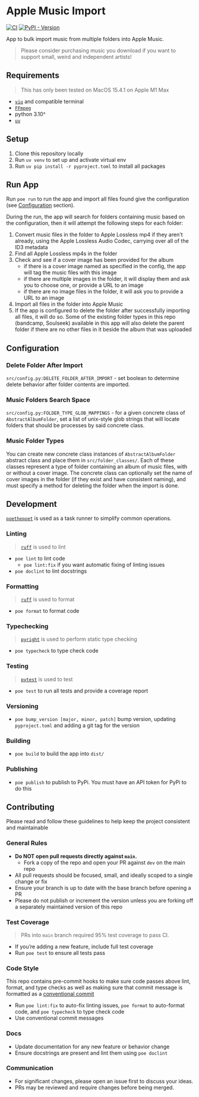 # Apple Music Import

[![CI](https://github.com/deconstructionalism/apple_music_import/actions/workflows/ci.yaml/badge.svg)](https://github.com/deconstructionalism/apple_music_import/actions/workflows/ci.yaml)
[![PyPI - Version](https://img.shields.io/pypi/v/apple-music-import)](https://pypi.org/project/apple-music-import/)

App to bulk import music from multiple folders into Apple Music.

> Please consider purchasing music you download if you want to support small,
> weird and independent artists!

## Requirements

> This has only been tested on MacOS 15.4.1 on Apple M1 Max

- [`viu`](https://github.com/atanunq/viu?tab=readme-ov-file) and compatible terminal
- [`FFmpeg`](https://ffmpeg.org/)
- python 3.10^
- [`uv`](https://docs.astral.sh/uv/getting-started/installation)

## Setup

1. Clone this repository locally
1. Run `uv venv` to set up and activate virtual env
1. Run `uv pip install -r pyproject.toml` to install all packages

## Run App

Run `poe run` to run the app and import all files found give the configuration
(see [Configuration](#configuration) section).

During the run, the app will search for folders containing music based on the
configuration, then it will attempt the following steps for each folder:

1. Convert music files in the folder to Apple Lossless mp4 if they aren't already,
   using the Apple Lossless Audio Codec, carrying over all of the ID3 metadata
1. Find all Apple Lossless mp4s in the folder
1. Check and see if a cover image has been provided for the album
   - if there is a cover image named as specified in the config, the app will tag
     the music files with this image
   - if there are multiple images in the folder, it will display them and ask
     you to choose one, or provide a URL to an image
   - if there are no image files in the folder, it will ask you to provide a URL
     to an image
1. Import all files in the folder into Apple Music
1. If the app is configured to delete the folder after successfully importing all
   files, it will do so. Some of the existing folder types in this repo (bandcamp,
   Soulseek) available in this app will also delete the parent folder if there are
   no other files in it beside the album that was uploaded

## Configuration

### Delete Folder After Import

`src/config.py:DELETE_FOLDER_AFTER_IMPORT` - set boolean to determine delete behavior
after folder contents are imported.

### Music Folders Search Space

`src/config.py:FOLDER_TYPE_GLOB_MAPPINGS` - for a given concrete class of
`AbstractAlbumFolder`, set a list of unix-style glob strings that will locate folders
that should be processes by said concrete class.

### Music Folder Types

You can create new concrete class instances of `AbstractAlbumFolder` abstract class
and place them in `src/folder_classes/`. Each of these classes represent a type of
folder containing an album of music files, with or without a cover image. The concrete
class can optionally set the name of cover images in the folder (if they exist and
have consistent naming), and must specify a method for deleting the folder when the
import is done.

## Development

[`poethepoet`](https://github.com/nat-n/poethepoet) is used as a task runner to
simplify common operations.

### Linting

> [`ruff`](https://github.com/astral-sh/ruff) is used to lint

- `poe lint` to lint code
  - `poe lint:fix` if you want automatic fixing of linting issues
- `poe doclint` to lint docstrings

### Formatting

> [`ruff`](https://docs.astral.sh/ruff/) is used to format

- `poe format` to format code

### Typechecking

> [`pyright`](https://microsoft.github.io/pyright/) is used to perform static
> type checking

- `poe typecheck` to type check code

### Testing

> [`pytest`](https://pytest.org) is used to test

- `poe test` to run all tests and provide a coverage report

### Versioning

- `poe bump_version [major, minor, patch]` bump version, updating `pyproject.toml`
  and adding a git tag for the version

### Building

- `poe build` to build the app into `dist/`

### Publishing

- `poe publish` to publish to PyPi. You must have an API token for PyPi to do this

## Contributing

Please read and follow these guidelines to help keep the project consistent and
maintainable

### General Rules

- **Do NOT open pull requests directly against `main`.**
  - Fork a copy of the repo and open your PR against `dev` on the main repo
- All pull requests should be focused, small, and ideally scoped to a single
  change or fix
- Ensure your branch is up to date with the base branch before opening a PR
- Please do not publish or increment the version unless you are forking off a
  separately maintained version of this repo

### Test Coverage

> PRs into `main` branch required 95% test coverage to pass CI.

- If you’re adding a new feature, include full test coverage
- Run `poe test` to ensure all tests pass

### Code Style

This repo contains pre-commit hooks to make sure code passes above lint,
format, and type checks as well as making sure that commit message is
formatted as a [conventional commit](https://www.conventionalcommits.org/en/v1.0.0/)

- Run `poe lint:fix` to auto-fix linting issues, `poe format` to
  auto-format code, and `poe typecheck` to type check code
- Use conventional commit messages

### Docs

- Update documentation for any new feature or behavior change
- Ensure docstrings are present and lint them using `poe doclint`

### Communication

- For significant changes, please open an issue first to discuss your ideas.
- PRs may be reviewed and require changes before being merged.
